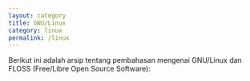 ```yaml
---
layout: category
title: GNU/Linux
category: linux
permalink: /linux
---
```


Berikut ini adalah arsip tentang pembahasan mengenai GNU/Linux dan FLOSS (Free/Libre Open Source Software):
